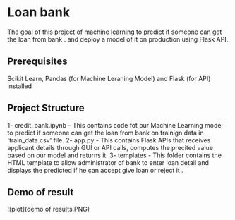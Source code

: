 # Loan bank 
The goal of this project of machine learning to predict if someone can get the loan from bank . and deploy a model of it on production using Flask API.
## Prerequisites
Scikit Learn, Pandas (for Machine Leraning Model) and Flask (for API) installed
## Project Structure
1- credit_bank.ipynb - This contains code fot our Machine Learning model to predict if someone can get the loan from bank on trainign data in 'train_data.csv' file.
2- app.py - This contains Flask APIs that receives applicant  details through GUI or API calls, computes the precited value based on our model and returns it.
3- templates - This folder contains the HTML template to allow administrator of bank to enter loan detail and displays the predicted if he can accept give loan or reject it .

## Demo of result
![plot](demo of results.PNG)
